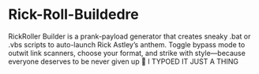 # Rick-Roll-Buildedre
RickRoller Builder is a prank-payload generator that creates sneaky .bat or .vbs scripts to auto-launch Rick Astley’s anthem. Toggle bypass mode to outwit link scanners, choose your format, and strike with style—because everyone deserves to be never given up 🕺
I TYPOED IT JUST A THING

